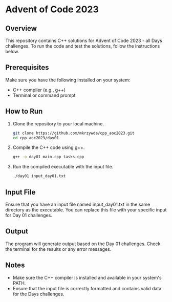# Advent of Code 2023

## Overview
This repository contains C++ solutions for Advent of Code 2023 - all Days challenges. To run the code and test the solutions, follow the instructions below.

## Prerequisites
Make sure you have the following installed on your system:
- C++ compiler (e.g., g++)
- Terminal or command prompt

## How to Run
1. Clone the repository to your local machine.
   ```bash
   git clone https://github.com/mkrzywda/cpp_aoc2023.git
   cd cpp_aoc2023/day01
   ```

2. Compile the C++ code using g++.
    ```bash
    g++ -o day01 main.cpp tasks.cpp
    ```
3. Run the compiled executable with the input file.
    ```bash
    ./day01 input_day01.txt
    ```

## Input File
Ensure that you have an input file named input_day01.txt in the same directory as the executable. You can replace this file with your specific input for Day 01 challenges.

## Output
The program will generate output based on the Day 01 challenges. Check the terminal for the results or any error messages.

## Notes
- Make sure the C++ compiler is installed and available in your system's PATH.
- Ensure that the input file is correctly formatted and contains valid data for the Days challenges.
